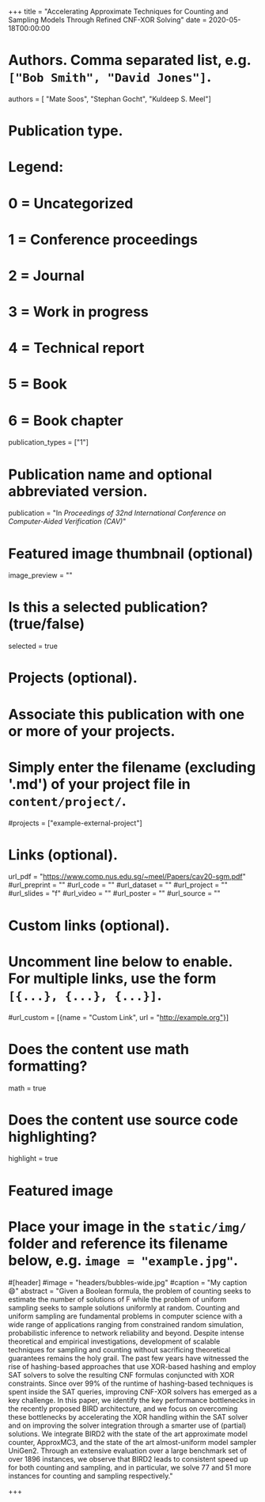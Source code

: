 +++
title = "Accelerating Approximate Techniques for Counting and Sampling Models Through Refined CNF-XOR Solving"
date = 2020-05-18T00:00:00

# Authors. Comma separated list, e.g. `["Bob Smith", "David Jones"]`.
authors = [ "Mate Soos", "Stephan Gocht", "Kuldeep S. Meel"]

# Publication type.
# Legend:
# 0 = Uncategorized
# 1 = Conference proceedings
# 2 = Journal
# 3 = Work in progress
# 4 = Technical report
# 5 = Book
# 6 = Book chapter
publication_types = ["1"]

# Publication name and optional abbreviated version.
publication = "In *Proceedings of 32nd International Conference on Computer-Aided Verification (CAV)*"


# Featured image thumbnail (optional)
image_preview = ""

# Is this a selected publication? (true/false)
selected = true

# Projects (optional).
#   Associate this publication with one or more of your projects.
#   Simply enter the filename (excluding '.md') of your project file in `content/project/`.
#projects = ["example-external-project"]


# Links (optional).
url_pdf = "https://www.comp.nus.edu.sg/~meel/Papers/cav20-sgm.pdf"
#url_preprint = ""
#url_code = ""
#url_dataset = ""
#url_project = ""
#url_slides = "f"
#url_video = ""
#url_poster = ""
#url_source = ""

# Custom links (optional).
#   Uncomment line below to enable. For multiple links, use the form `[{...}, {...}, {...}]`.
#url_custom = [{name = "Custom Link", url = "http://example.org"}]

# Does the content use math formatting?
math = true

# Does the content use source code highlighting?
highlight = true

# Featured image
# Place your image in the `static/img/` folder and reference its filename below, e.g. `image = "example.jpg"`.
#[header]
#image = "headers/bubbles-wide.jpg"
#caption = "My caption :smile:"
abstract = "Given a Boolean formula, the problem of counting seeks to estimate the number of solutions of F while the problem of uniform sampling seeks to sample solutions uniformly at random. Counting and uniform sampling are fundamental problems in computer science with a wide range of applications ranging from constrained random simulation, probabilistic inference to network reliability and beyond. Despite intense theoretical and empirical investigations, development of scalable techniques for sampling and counting without sacrificing theoretical guarantees remains the holy grail. The past few years have witnessed the rise of hashing-based approaches that use XOR-based hashing and employ SAT solvers to solve the resulting CNF formulas conjuncted with XOR constraints. Since over 99\% of the runtime of hashing-based techniques is spent inside the SAT queries, improving CNF-XOR solvers has emerged as a key challenge. In this paper, we identify the key performance bottlenecks in the recently proposed BIRD architecture, and we focus on overcoming these bottlenecks by accelerating the XOR handling within the SAT solver and on improving the solver integration through a smarter use of (partial) solutions. We integrate BIRD2 with the state of the art approximate model counter, ApproxMC3, and the state of the art almost-uniform model sampler UniGen2. Through an extensive evaluation over a large benchmark set of over 1896 instances, we observe that BIRD2 leads to consistent speed up for both counting and sampling, and in particular, we solve 77 and 51 more instances for counting and sampling respectively."

+++
